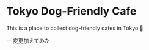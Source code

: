 # Tokyo Dog-Friendly Cafe

This is a place to collect dog-friendly cafes in Tokyo :dog:

-- 変更加えてみた
